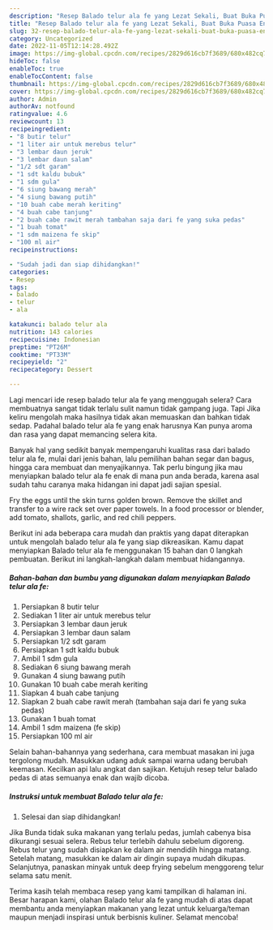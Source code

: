 ```yaml
---
description: "Resep Balado telur ala fe yang Lezat Sekali, Buat Buka Puasa Enak Banget"
title: "Resep Balado telur ala fe yang Lezat Sekali, Buat Buka Puasa Enak Banget"
slug: 32-resep-balado-telur-ala-fe-yang-lezat-sekali-buat-buka-puasa-enak-banget
category: Uncategorized
date: 2022-11-05T12:14:28.492Z
image: https://img-global.cpcdn.com/recipes/2829d616cb7f3689/680x482cq70/balado-telur-ala-fe-foto-resep-utama.jpg
hideToc: false
enableToc: true
enableTocContent: false
thumbnail: https://img-global.cpcdn.com/recipes/2829d616cb7f3689/680x482cq70/balado-telur-ala-fe-foto-resep-utama.jpg
cover: https://img-global.cpcdn.com/recipes/2829d616cb7f3689/680x482cq70/balado-telur-ala-fe-foto-resep-utama.jpg
author: Admin
authorAv: notfound
ratingvalue: 4.6
reviewcount: 13
recipeingredient:
- "8 butir telur"
- "1 liter air untuk merebus telur"
- "3 lembar daun jeruk"
- "3 lembar daun salam"
- "1/2 sdt garam"
- "1 sdt kaldu bubuk"
- "1 sdm gula"
- "6 siung bawang merah"
- "4 siung bawang putih"
- "10 buah cabe merah keriting"
- "4 buah cabe tanjung"
- "2 buah cabe rawit merah tambahan saja dari fe yang suka pedas"
- "1 buah tomat"
- "1 sdm maizena fe skip"
- "100 ml air"
recipeinstructions:

- "Sudah jadi dan siap dihidangkan!"
categories:
- Resep
tags:
- balado
- telur
- ala

katakunci: balado telur ala 
nutrition: 143 calories
recipecuisine: Indonesian
preptime: "PT26M"
cooktime: "PT33M"
recipeyield: "2"
recipecategory: Dessert

---
```



Lagi mencari ide resep balado telur ala fe yang menggugah selera? Cara membuatnya sangat tidak terlalu sulit namun tidak gampang juga. Tapi Jika keliru mengolah maka hasilnya tidak akan memuaskan dan bahkan tidak sedap. Padahal balado telur ala fe yang enak harusnya Kan punya aroma dan rasa yang dapat memancing selera kita.


Banyak hal yang sedikit banyak mempengaruhi kualitas rasa dari balado telur ala fe, mulai dari jenis bahan, lalu pemilihan bahan segar dan bagus, hingga cara membuat dan menyajikannya. Tak perlu bingung jika mau menyiapkan balado telur ala fe enak di mana pun anda berada, karena asal sudah tahu caranya maka hidangan ini dapat jadi sajian spesial.

Fry the eggs until the skin turns golden brown. Remove the skillet and transfer to a wire rack set over paper towels. In a food processor or blender, add tomato, shallots, garlic, and red chili peppers.


Berikut ini ada beberapa cara mudah dan praktis yang dapat diterapkan untuk mengolah balado telur ala fe yang siap dikreasikan. Kamu dapat menyiapkan Balado telur ala fe menggunakan 15 bahan dan 0 langkah pembuatan. Berikut ini langkah-langkah dalam membuat hidangannya.

<!--inarticleads1-->

##### Bahan-bahan dan bumbu yang digunakan dalam menyiapkan Balado telur ala fe:

1. Persiapkan 8 butir telur
1. Sediakan 1 liter air untuk merebus telur
1. Persiapkan 3 lembar daun jeruk
1. Persiapkan 3 lembar daun salam
1. Persiapkan 1/2 sdt garam
1. Persiapkan 1 sdt kaldu bubuk
1. Ambil 1 sdm gula
1. Sediakan 6 siung bawang merah
1. Gunakan 4 siung bawang putih
1. Gunakan 10 buah cabe merah keriting
1. Siapkan 4 buah cabe tanjung
1. Siapkan 2 buah cabe rawit merah (tambahan saja dari fe yang suka pedas)
1. Gunakan 1 buah tomat
1. Ambil 1 sdm maizena (fe skip)
1. Persiapkan 100 ml air


Selain bahan-bahannya yang sederhana, cara membuat masakan ini juga tergolong mudah. Masukkan udang aduk sampai warna udang berubah keemasan. Kecilkan api lalu angkat dan sajikan. Ketujuh resep telur balado pedas di atas semuanya enak dan wajib dicoba. 

<!--inarticleads2-->

##### Instruksi untuk membuat Balado telur ala fe:


1. Selesai dan siap dihidangkan!

Jika Bunda tidak suka makanan yang terlalu pedas, jumlah cabenya bisa dikurangi sesuai selera. Rebus telur terlebih dahulu sebelum digoreng. Rebus telur yang sudah disiapkan ke dalam air mendidih hingga matang. Setelah matang, masukkan ke dalam air dingin supaya mudah dikupas. Selanjutnya, panaskan minyak untuk deep frying sebelum menggoreng telur selama satu menit. 

Terima kasih telah membaca resep yang kami tampilkan di halaman ini. Besar harapan kami, olahan Balado telur ala fe yang mudah di atas dapat membantu anda menyiapkan makanan yang lezat untuk keluarga/teman maupun menjadi inspirasi untuk berbisnis kuliner. Selamat mencoba!

